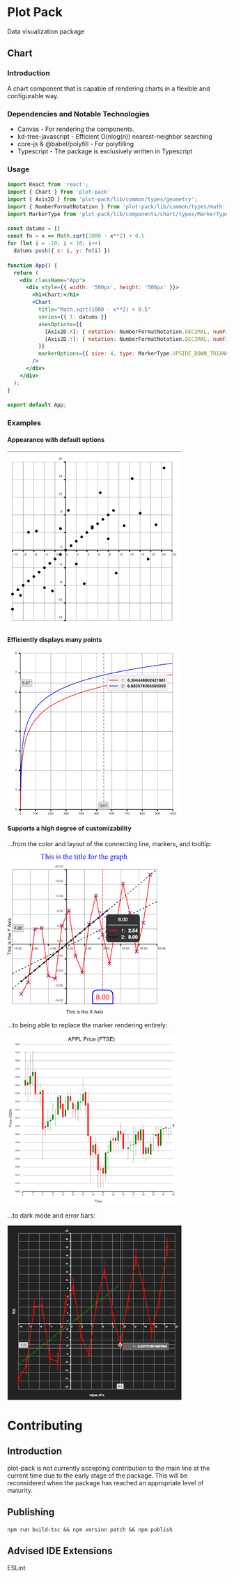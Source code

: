 # Plot Pack

Data visualization package

## Chart

### Introduction

A chart component that is capable of rendering charts in a flexible and configurable way.

### Dependencies and Notable Technologies

* Canvas - For rendering the components.
* kd-tree-javascript - Efficient O(nlog(n)) nearest-neighbor searching
* core-js & @babel/polyfill - For polyfilling
* Typescript - The package is exclusively written in Typescript

### Usage

```jsx
import React from 'react';
import { Chart } from 'plot-pack'
import { Axis2D } from 'plot-pack/lib/common/types/geometry';
import { NumberFormatNotation } from 'plot-pack/lib/common/types/math';
import MarkerType from 'plot-pack/lib/components/chart/types/MarkerType';

const datums = []
const fn = x => Math.sqrt(1000 - x**2) + 0.5
for (let i = -10; i < 10; i++)
  datums.push({ x: i, y: fn(i) })

function App() {
  return (
    <div className="App">
      <div style={{ width: '500px', height: '500px' }}>
        <h1>Chart:</h1>
        <Chart
          title="Math.sqrt(1000 - x**2) + 0.5"
          series={{ 1: datums }}
          axesOptions={{
            [Axis2D.X]: { notation: NumberFormatNotation.DECIMAL, numFigures: 0 },
            [Axis2D.Y]: { notation: NumberFormatNotation.DECIMAL, numFigures: 1 }
          }}
          markerOptions={{ size: 4, type: MarkerType.UPSIDE_DOWN_TRIANGLE, lineWidth: 1 }}
        />
      </div>
    </div>
  );
}

export default App;
```

### Examples

#### Appearance with default options

![](docs/components/chart/images/default_options.png)

#### Efficiently displays many points

![](docs/components/chart/images/variant_1.png)

#### Supports a high degree of customizability

...from the color and layout of the connecting line, markers, and tooltip:

![](docs/components/chart/images/variant_2.png)

...to being able to replace the marker rendering entirely:

![](docs/components/chart/images/variant_3.png)

...to dark mode and error bars:

![](docs/components/chart/images/variant_4.png)

# Contributing

## Introduction

plot-pack is not currently accepting contribution to the main line at the current time due to the early stage of the package. This will be reconsidered when the package has reached an appropriate level of maturity.

## Publishing

`npm run build-tsc && npm version patch && npm publish`

## Advised IDE Extensions

ESLint
